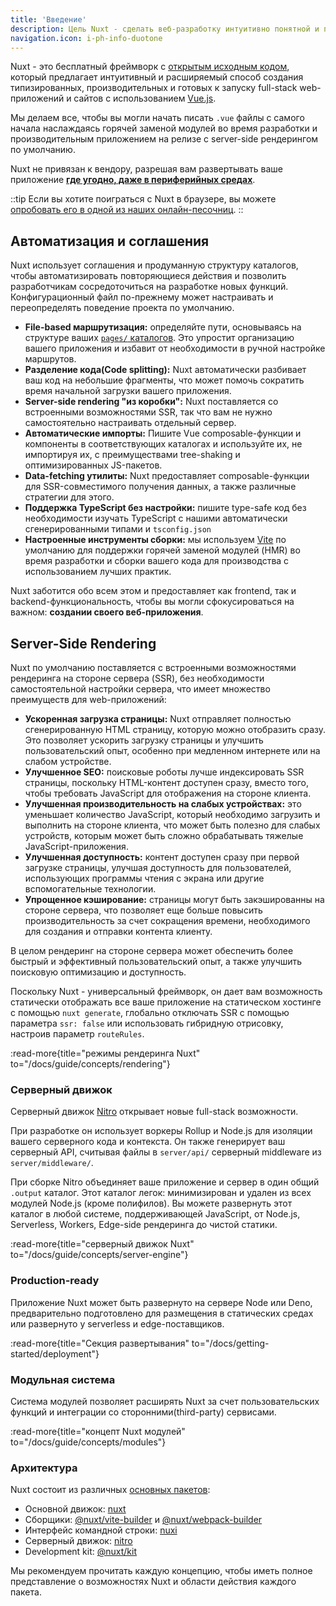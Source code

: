 ```yaml
---
title: 'Введение'
description: Цель Nuxt - сделать веб-разработку интуитивно понятной и производительной.
navigation.icon: i-ph-info-duotone
---
```


Nuxt - это бесплатный фреймворк с [открытым исходным кодом](https://github.com/nuxt/nuxt), который предлагает интуитивный и расширяемый способ создания типизированных, производительных и готовых к запуску full-stack web-приложений и сайтов с использованием [Vue.js](https://ru.vuejs.org).

Мы делаем все, чтобы вы могли начать писать `.vue` файлы с самого начала наслаждаясь горячей заменой модулей во время разработки и производительным приложением на релизе с server-side рендерингом по умолчанию.

Nuxt не привязан к вендору, разрешая вам развертывать ваше приложение [**где угодно, даже в периферийных средах**](/blog/nuxt-on-the-edge).

::tip
Если вы хотите поиграться с Nuxt в браузере, вы можете [опробовать его в одной из наших онлайн-песочниц](/docs/getting-started/installation#play-online).
::

## Автоматизация и соглашения

Nuxt использует соглашения и продуманную структуру каталогов, чтобы автоматизировать повторяющиеся действия и позволить разработчикам сосредоточиться на разработке новых функций. Конфигурационный файл по-прежнему может настраивать и переопределять поведение проекта по умолчанию.

- **File-based маршрутизация:** определяйте пути, основываясь на структуре ваших [`pages/` каталогов](/docs/guide/directory-structure/pages). Это упростит организацию вашего приложения и избавит от необходимости в ручной настройке маршрутов.
- **Разделение кода(Code splitting):** Nuxt автоматически разбивает ваш код на небольшие фрагменты, что может помочь сократить время начальной загрузки вашего приложения.
- **Server-side rendering "из коробки":** Nuxt поставляется со встроенными возможностями SSR, так что вам не нужно самостоятельно настраивать отдельный сервер.
- **Автоматические импорты:** Пишите Vue composable-функции и компоненты в соответствующих каталогах и используйте их, не импортируя их, с преимуществами tree-shaking и оптимизированных JS-пакетов.
- **Data-fetching утилиты:** Nuxt предоставляет composable-функции для SSR-совместимого получения данных, а также различные стратегии для этого.
- **Поддержка TypeScript без настройки:** пишите type-safe код без необходимости изучать TypeScript с нашими автоматически сгенерированными типами и `tsconfig.json`
- **Настроенные инструменты сборки:** мы используем [Vite](https://vitejs.dev) по умолчанию для поддержки горячей заменой модулей (HMR) во время разработки и сборки вашего кода для производства с использованием лучших практик.

Nuxt заботится обо всем этом и предоставляет как frontend, так и backend-функциональность, чтобы вы могли сфокусироваться на важном: **создании своего веб-приложения**.

## Server-Side Rendering

Nuxt по умолчанию поставляется с встроенными возможностями рендеринга на стороне сервера (SSR), без необходимости самостоятельной настройки сервера, что имеет множество преимуществ для web-приложений:

- **Ускоренная загрузка страницы:** Nuxt отправляет полностью сгенерированную HTML страницу, которую можно отобразить сразу. Это позволяет ускорить загрузку страницы и улучшить пользовательский опыт, особенно при медленном интернете или на слабом устройстве.
- **Улучшенное SEO:** поисковые роботы лучше индексировать SSR страницы, поскольку HTML-контент доступен сразу, вместо того, чтобы требовать JavaScript для отображения на стороне клиента.
- **Улучшенная производительность на слабых устройствах:** это уменьшает количество JavaScript, который необходимо загрузить и выполнить на стороне клиента, что может быть полезно для слабых устройств, которым может быть сложно обрабатывать тяжелые JavaScript-приложения.
- **Улучшенная доступность:** контент доступен сразу при первой загрузке страницы, улучшая доступность для пользователей, использующих программы чтения с экрана или другие вспомогательные технологии.
- **Упрощенное кэширование:** страницы могут быть закэшированны на стороне сервера, что позволяет еще больше повысить производительность за счет сокращения времени, необходимого для создания и отправки контента клиенту.

В целом рендеринг на стороне сервера может обеспечить более быстрый и эффективный пользовательский опыт, а также улучшить поисковую оптимизацию и доступность.

Поскольку Nuxt - универсальный фреймворк, он дает вам возможность статически отображать все ваше приложение на статическом хостинге с помощью `nuxt generate`, глобально отключать SSR с помощью параметра `ssr: false` или использовать гибридную отрисовку, настроив параметр `routeRules`.

:read-more{title="режимы рендеринга Nuxt" to="/docs/guide/concepts/rendering"}

### Серверный движок

Серверный движок [Nitro](https://nitro.unjs.io) открывает новые full-stack возможности.

При разработке он использует воркеры Rollup и Node.js для изоляции вашего серверного кода и контекста. Он также генерирует ваш серверный API, считывая файлы в `server/api/` серверный middleware из `server/middleware/`.

При сборке Nitro объединяет ваше приложение и сервер в один общий `.output` каталог. Этот каталог легок: минимизирован и удален из всех модулей Node.js (кроме полифилов). Вы можете развернуть этот каталог в любой системе, поддерживающей JavaScript, от Node.js, Serverless, Workers, Edge-side рендеринга до чистой статики.

:read-more{title="серверный движок Nuxt" to="/docs/guide/concepts/server-engine"}

### Production-ready

Приложение Nuxt может быть развернуто на сервере Node или Deno, предварительно подготовлено для размещения в статических средах или развернуто у serverless и edge-поставщиков.

:read-more{title="Секция развертывания" to="/docs/getting-started/deployment"}

### Модульная система

Система модулей позволяет расширять Nuxt за счет пользовательских функций и интеграции со сторонними(third-party) сервисами.

:read-more{title="концепт Nuxt модулей" to="/docs/guide/concepts/modules"}

### Архитектура

Nuxt состоит из различных [основных пакетов](https://github.com/nuxt/nuxt/tree/main/packages):

- Основной движок: [nuxt](https://github.com/nuxt/nuxt/tree/main/packages/nuxt)
- Сборщики: [@nuxt/vite-builder](https://github.com/nuxt/nuxt/tree/main/packages/vite) и [@nuxt/webpack-builder](https://github.com/nuxt/nuxt/tree/main/packages/webpack)
- Интерфейс командной строки: [nuxi](https://github.com/nuxt/nuxt/tree/main/packages/nuxi)
- Серверный движок: [nitro](https://github.com/unjs/nitro)
- Development kit: [@nuxt/kit](https://github.com/nuxt/nuxt/tree/main/packages/kit)

Мы рекомендуем прочитать каждую концепцию, чтобы иметь полное представление о возможностях Nuxt и области действия каждого пакета.


